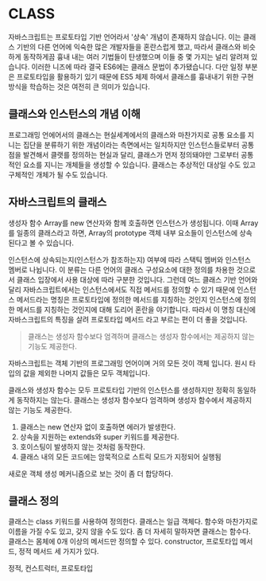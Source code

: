 # CLASS
자바스크립트는 프로토타입 기반 언어라서 '상속' 개념이 존재하지 않습니다. 이는 클래스 기반의 다른 언어에 익숙한 많은 개발자들을 혼란스럽게 했고, 따라서 클래스와 비슷하게 동작하게끔 흉내 내는 여러 기법들이 탄생했으며 이들 중 몇 가지는 널리 알려져 있습니다. 이러한 니즈에 따라 결국 ES6에는 클래스 문법이 추가됐습니다. 다만 일정 부분은 프로토타입을 활용하기 있기 때문에 ES5 체제 하에서 클래스를 흉내내기 위한 구현 방식을 학습하는 것은 여전히 큰 의미가 있습니다.

## 클래스와 인스턴스의 개념 이해
프로그래밍 언에어서의 클래스는 현실세계에서의 클래스와 마찬가지로 공통 요소를 지니는 집단을 분류하기 위한 개념이라는 측면에서는 일치하지만 인스턴스들로부터 공통점을 발견해서 클랫를 정의하는 현실과 달리, 클래스가 먼저 정의돼야만 그로부터 공통적인 요소를 지니는 개체들을 생성할 수 있습니다. 클래스는 추상적인 대상일 수도 있고 구체적인 개체가 될 수도 있습니다. 

## 자바스크립트의 클래스
생성자 함수 Array를 new 연산자와 함께 호출하면 인스턴스가 생성됩니다. 이때 Array를 일종의 클래스라고 하면, Array의 prototype 객체 내부 요소들이 인스턴스에 상속된다고 볼 수 있습니다. 

인스턴스에 상속되는지(인스턴스가 참조하는지) 여부에 따라 스택틱 멤버와 인스턴스 멤버로 나뉩니다. 이 분류는 다른 언어의 클래스 구성요소에 대한 정의를 차용한 것으로서 클래스 입장에서 사용 대상에 따라 구분한 것입니다. 그런데 여느 클래스 기반 언어와 달리 자바스크립트에서는 인스턴스에서도 직접 메서드를 정의할 수 있기 때문에 인스턴스 메서드라는 명칭은 프로토타입에 정의한 메서드를 지칭하는 것인지 인스턴스에 정의한 메서드를 지칭하는 것인지에 대해 도리어 혼란을 야기합니다. 따라서 이 명칭 대신에 자바스크립트의 특징을 살려 프로토타입 메서드 라고 부르는 편이 더 좋을 것입니다. 

> 클래스는 생성자 함수보다 엄격하며 클래스는 생성자 함수에서는 제공하지 않는 기능도 제공한다.

자바스크립트는 객체 기반의 프로그래밍 언어이며 거의 모든 것이 객체 입니다. 원시 타입의 값을 제외한 나머지 값들은 모두 객체입니다.

클래스와 생성자 함수는 모두 프로토타입 기반의 인스턴스를 생성하지만 정확히 동일하게 동작하지는 않는다. 클래스는 생성자 함수보다 엄격하며 생성자 함수에서 제공하지 않는 기능도 제공한다.
1. 클래스는 new 연산자 없이 호출하면 에러가 발생한다.
2. 상속을 지원하는 extends와 super 키워드를 제공한다.
3. 호이스팅이 발생하지 않는 것처럼 동작한다.
4. 클래스 내의 모든 코드에는 암묵적으로 스트릭 모드가 지정되어 실행됨

새로운 객체 생성 메커니즘으로 보는 것이 좀 더 합당하다.

## 클래스 정의
클래스는 class 키워드를 사용하여 정의한다. 클래스는 일급 객체다. 함수와 마찬가지로 이름을 가질 수도 있고, 갖지 않을 수도 있다.
좀 더 자세히 말하자면 클래스는 함수다. 클래스는 몸체에 0개 이상의 메서드만 정의할 수 있다. constructor, 프로토타입 메서드, 정적 메서드 세 가지가 있다.

정적, 컨스트럭터, 프로토타입    
